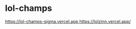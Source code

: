# lol-champs
 
[https://lol-champs-sigma.vercel.app
](https://lolzinn.vercel.app/)https://lolzinn.vercel.app/
